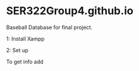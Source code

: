 # SER322Group4.github.io
Baseball Database for final project.

1: Install Xampp

2: Set up

To get info add 